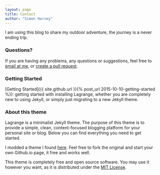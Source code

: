 ```yaml
---
layout: page
title: Contact
author: "Simon Harvey"
---
```


I am using this blog to share my outdoor adventure, the journey is a never ending trip.

### Questions?

If you are having any problems, any questions or suggestions, feel free to [email at me](simon.harvey.86@gmail.com), or [create a pull request](https://github.com/Irish1986/irish1986.github.io/pulls).

### Getting Started

[Getting Started]({{ site.github.url }}{% post_url 2015-10-10-getting-started %}): getting started with installing Lagrange, whether you are completely new to using Jekyll, or simply just migrating to a new Jekyll theme.

### About this theme

Lagrange is a minimalist Jekyll theme. The purpose of this theme is to provide a simple, clean, content-focused blogging platform for your personal site or blog. Below you can find everything you need to get started.

I modded a theme I found [here](https://github.com/lenpaul/lagrange).  Feel free to fork the original and start your own Github.io page, it free and works well.

This theme is completely free and open source software. You may use it however you want, as it is distributed under the [MIT License](http://choosealicense.com/licenses/mit/).
